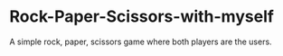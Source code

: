 # Rock-Paper-Scissors-with-myself
A simple rock, paper, scissors game where both players are the users.

